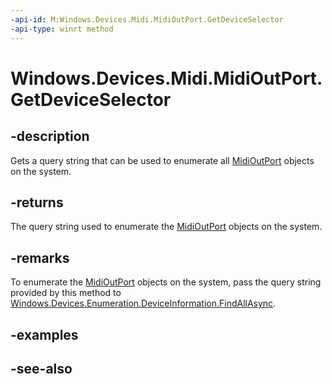 ----api-id: M:Windows.Devices.Midi.MidiOutPort.GetDeviceSelector
-api-type: winrt method
---<!-- Method syntaxpublic string GetDeviceSelector()--># Windows.Devices.Midi.MidiOutPort.GetDeviceSelector## -descriptionGets a query string that can be used to enumerate all [MidiOutPort](midioutport.md) objects on the system.## -returnsThe query string used to enumerate the [MidiOutPort](midioutport.md) objects on the system.## -remarksTo enumerate the [MidiOutPort](midioutport.md) objects on the system, pass the query string provided by this method to [Windows.Devices.Enumeration.DeviceInformation.FindAllAsync](../windows.devices.enumeration/deviceinformation_findallasync.md).## -examples## -see-also